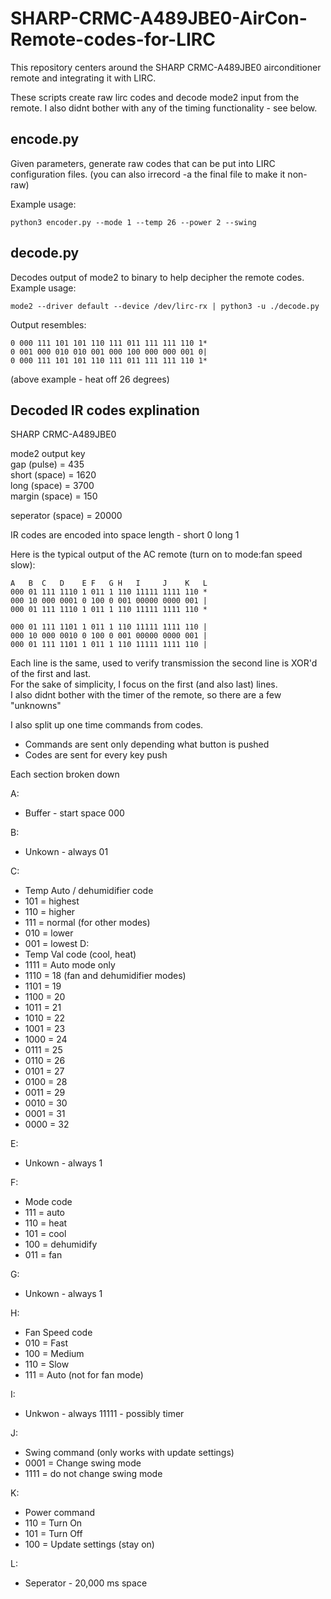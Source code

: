 # SHARP-CRMC-A489JBE0-AirCon-Remote-codes-for-LIRC

This repository centers around the SHARP CRMC-A489JBE0 airconditioner remote and integrating it with LIRC. 

These scripts create raw lirc codes and decode mode2 input from the remote. I also didnt bother with any of the timing functionality - see below.

## encode.py
Given parameters, generate raw codes that can be put into LIRC configuration files. (you can also irrecord -a the final file to make it non-raw)

Example usage:
```
python3 encoder.py --mode 1 --temp 26 --power 2 --swing
```

## decode.py
Decodes output of mode2 to binary to help decipher the remote codes. Example usage:
```
mode2 --driver default --device /dev/lirc-rx | python3 -u ./decode.py
```
Output resembles:
```
0 000 111 101 101 110 111 011 111 111 110 1*
0 001 000 010 010 001 000 100 000 000 001 0|
0 000 111 101 101 110 111 011 111 111 110 1* 
```
(above example - heat off 26 degrees)

## Decoded IR codes explination

SHARP CRMC-A489JBE0

mode2 output key  
gap (pulse) = 435  
short (space) = 1620  
long (space) = 3700  
margin (space) = 150  

seperator (space) = 20000

IR codes are encoded into space length - short 0 long 1


Here is the typical output of the AC remote (turn on to mode:fan speed slow):

```
A   B  C   D    E F   G H   I     J    K   L  
000 01 111 1110 1 011 1 110 11111 1111 110 *  
000 10 000 0001 0 100 0 001 00000 0000 001 |  
000 01 111 1110 1 011 1 110 11111 1111 110 *  

000 01 111 1101 1 011 1 110 11111 1111 110 |  
000 10 000 0010 0 100 0 001 00000 0000 001 |  
000 01 111 1101 1 011 1 110 11111 1111 110 |  
```

Each line is the same, used to verify transmission the second line is XOR'd of the first and last.  
For the sake of simplicity, I focus on the first (and also last) lines.  
I also didnt bother with the timer of the remote, so there are a few "unknowns"  

I also split up one time commands from codes.  
* Commands are sent only depending what button is pushed  
* Codes are sent for every key push  


Each section broken down

A:  
* Buffer - start space 000

B:  
* Unkown - always 01

C:  
* Temp Auto / dehumidifier code
* 101 = highest
* 110 = higher
* 111 = normal (for other modes)
* 010 = lower
* 001 = lowest
D:  
* Temp Val code (cool, heat)
* 1111 = Auto mode only
* 1110 = 18 (fan and dehumidifier modes)
* 1101 = 19
* 1100 = 20
* 1011 = 21
* 1010 = 22
* 1001 = 23
* 1000 = 24
* 0111 = 25
* 0110 = 26
* 0101 = 27
* 0100 = 28
* 0011 = 29
* 0010 = 30
* 0001 = 31
* 0000 = 32

E:  
* Unkown - always 1

F:  
* Mode code
* 111 = auto
* 110 = heat
* 101 = cool
* 100 = dehumidify
* 011 = fan

G:  
* Unkown - always 1

H:  
* Fan Speed code
* 010 = Fast
* 100 = Medium
* 110 = Slow
* 111 = Auto (not for fan mode)

I:  
* Unkwon - always 11111 - possibly timer

J:  
* Swing command (only works with update settings)
* 0001 = Change swing mode
* 1111 = do not change swing mode

K:  
* Power command
* 110 = Turn On
* 101 = Turn Off
* 100 = Update settings (stay on)

L:  
* Seperator - 20,000 ms space
